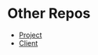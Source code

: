 # Other Repos

* [Project](https://github.com/calvin-cs262-fall2025-teamG/Project)
* [Client](https://github.com/calvin-cs262-fall2025-teamG/Client)
